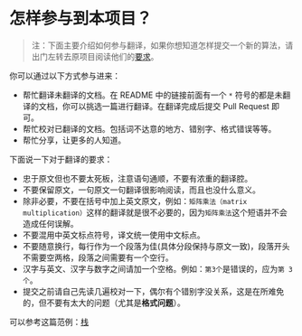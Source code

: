 # 怎样参与到本项目？

> 注：下面主要介绍如何参与翻译，如果你想知道怎样提交一个新的算法，请出门左转去原项目阅读他们的[要求](https://github.com/raywenderlich/swift-algorithm-club/blob/master/How%20to%20Contribute.markdown)。

你可以通过以下方式参与进来：

- 帮忙翻译未翻译的文档。在 README 中的链接前面有一个 `*` 符号的都是未翻译的文档，你可以挑选一篇进行翻译。在翻译完成后提交 Pull Request 即可。
- 帮忙校对已翻译的文档。包括词不达意的地方、错别字、格式错误等等。
- 帮忙分享，让更多的人知道。

下面说一下对于翻译的要求：

- 忠于原文但也不要太死板，注意语句通顺，不要有浓重的翻译腔。
- 不要保留原文，一句原文一句翻译很影响阅读，而且也没什么意义。
- 除非必要，不要在括号中加上英文原文，例如：`矩阵乘法（matrix multiplication）`这样的翻译就是很不必要的，因为`矩阵乘法`这个短语并不会造成任何误解。
- 不要混用中英文标点符号，译文统一使用中文标点。
- 不要随意换行，每行作为一个段落为佳(具体分段保持与原文一致)，段落开头不需要空两格，段落之间需要有一个空行。
- 汉字与英文、汉字与数字之间请加一个空格。例如：`第3个`是错误的，应为`第 3 个`。
- 提交之前请自己先读几遍校对一下，偶尔有个错别字没关系，这是在所难免的，但不要有太大的问题（尤其是**格式问题**）。

可以参考这篇范例：[栈](./Stack/)

